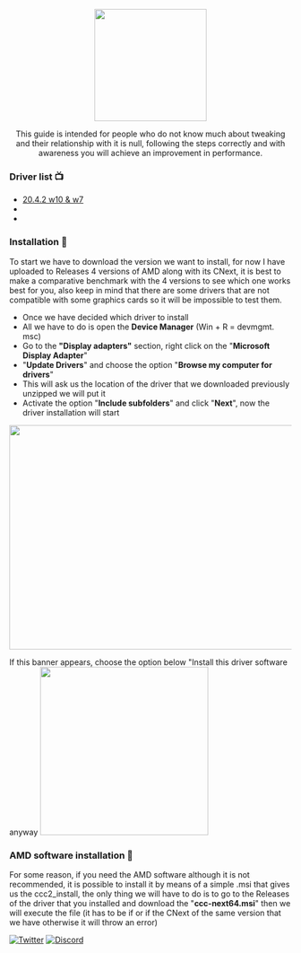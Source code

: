 <p align="center">

  <img src="https://pbs.twimg.com/media/FTkIDkjWYAIrKbp?format=png&name=4096x4096" height="200" />
</p>

<p align="center">
This guide is intended for people who do not know much about tweaking and their relationship with it is null, following the steps correctly and with awareness you will achieve an improvement in performance.
</p>

### Driver list 📺
* [20.4.2 w10 & w7](https://github.com/Matishzz/AMD-Install-Drivers/releases/tag/AMD)
* 
* 

### Installation 🤖
To start we have to download the version we want to install, for now I have uploaded to Releases 4 versions of AMD along with its CNext, it is best to make a comparative benchmark with the 4 versions to see which one works best for you, also keep in mind that there are some drivers that are not compatible with some graphics cards so it will be impossible to test them.

* Once we have decided which driver to install 
* All we have to do is open the __Device Manager__ (Win + R = devmgmt. msc)
* Go to the __"Display adapters"__ section, right click on the "__Microsoft Display Adapter__" 
* "__Update Drivers__" and choose the option "__Browse my computer for drivers__"
* This will ask us the location of the driver that we downloaded previously unzipped we will put it
* Activate the option "__Include subfolders__" and click "__Next__", now the driver installation will start

 <img src="https://s1.fileditch.ch/yskUuCldgOQqhKeudIL.png" width="800" height="400"/>
 
 
 If this banner appears, choose the option below "Install this driver software anyway
 <img src="https://s1.fileditch.ch/RqreswiBIbHplNnsshd.png" height="300"/>

### AMD software installation 🔧
For some reason, if you need the AMD software although it is not recommended, it is possible to install it by means of a simple .msi that gives us the ccc2_install, the only thing we will have to do is to go to the Releases of the driver that you installed and download the "__ccc-next64.msi__" then we will execute the file (it has to be if or if the CNext of the same version that we have otherwise it will throw an error)


[![Twitter](https://img.shields.io/badge/-Twitter-black?style=for-the-badge&logo=twitter)](https://twitter.com/Matishzz)
[![Discord](https://img.shields.io/badge/-Discord-black?style=for-the-badge&logo=discord)](https://discord.io/MatishzzTweaking)
